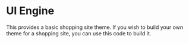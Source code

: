 # UI Engine

This provides a basic shopping site theme. If you wish to build
your own theme for a shopping site, you can use this code to build it.

